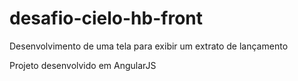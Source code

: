 # desafio-cielo-hb-front
Desenvolvimento de uma tela para exibir um extrato de lançamento

Projeto desenvolvido em AngularJS
